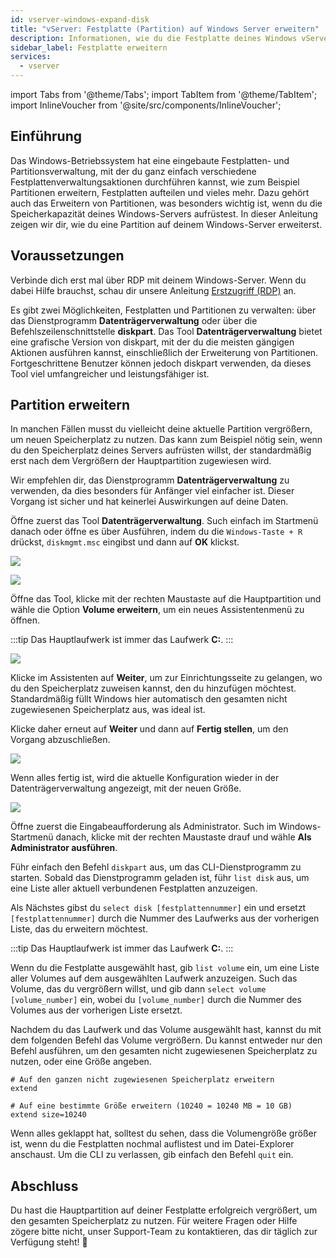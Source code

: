 ```yaml
---
id: vserver-windows-expand-disk
title: "vServer: Festplatte (Partition) auf Windows Server erweitern"
description: Informationen, wie du die Festplatte deines Windows vServers von ZAP-Hosting nach einem Upgrade erweitern kannst - ZAP-Hosting.com Dokumentation
sidebar_label: Festplatte erweitern
services:
  - vserver
---
```


import Tabs from '@theme/Tabs';
import TabItem from '@theme/TabItem';
import InlineVoucher from '@site/src/components/InlineVoucher';

## Einführung

Das Windows-Betriebssystem hat eine eingebaute Festplatten- und Partitionsverwaltung, mit der du ganz einfach verschiedene Festplattenverwaltungsaktionen durchführen kannst, wie zum Beispiel Partitionen erweitern, Festplatten aufteilen und vieles mehr. Dazu gehört auch das Erweitern von Partitionen, was besonders wichtig ist, wenn du die Speicherkapazität deines Windows-Servers aufrüstest. In dieser Anleitung zeigen wir dir, wie du eine Partition auf deinem Windows-Server erweiterst.

<InlineVoucher />

## Voraussetzungen

Verbinde dich erst mal über RDP mit deinem Windows-Server. Wenn du dabei Hilfe brauchst, schau dir unsere Anleitung [Erstzugriff (RDP)](vserver-windows-userdp.md) an.

Es gibt zwei Möglichkeiten, Festplatten und Partitionen zu verwalten: über das Dienstprogramm **Datenträgerverwaltung** oder über die Befehlszeilenschnittstelle **diskpart**. Das Tool **Datenträgerverwaltung** bietet eine grafische Version von diskpart, mit der du die meisten gängigen Aktionen ausführen kannst, einschließlich der Erweiterung von Partitionen. Fortgeschrittene Benutzer können jedoch diskpart verwenden, da dieses Tool viel umfangreicher und leistungsfähiger ist.

## Partition erweitern

In manchen Fällen musst du vielleicht deine aktuelle Partition vergrößern, um neuen Speicherplatz zu nutzen. Das kann zum Beispiel nötig sein, wenn du den Speicherplatz deines Servers aufrüsten willst, der standardmäßig erst nach dem Vergrößern der Hauptpartition zugewiesen wird.

Wir empfehlen dir, das Dienstprogramm **Datenträgerverwaltung** zu verwenden, da dies besonders für Anfänger viel einfacher ist. Dieser Vorgang ist sicher und hat keinerlei Auswirkungen auf deine Daten.

<Tabs>
<TabItem value="disk-management" label="Über die Datenträgerverwaltung (GUI)" default>

Öffne zuerst das Tool **Datenträgerverwaltung**. Such einfach im Startmenü danach oder öffne es über Ausführen, indem du die `Windows-Taste + R` drückst, `diskmgmt.msc` eingibst und dann auf **OK** klickst.

![](https://screensaver01.zap-hosting.com/index.php/s/xfMexYdrJMr3L6Y/preview)

![](https://screensaver01.zap-hosting.com/index.php/s/gKjkst3H89knLFa/preview)

Öffne das Tool, klicke mit der rechten Maustaste auf die Hauptpartition und wähle die Option **Volume erweitern**, um ein neues Assistentenmenü zu öffnen.

:::tip
Das Hauptlaufwerk ist immer das Laufwerk **C:**.
:::

![](https://screensaver01.zap-hosting.com/index.php/s/nWMStW6T74SrrRe/preview)

Klicke im Assistenten auf **Weiter**, um zur Einrichtungsseite zu gelangen, wo du den Speicherplatz zuweisen kannst, den du hinzufügen möchtest. Standardmäßig füllt Windows hier automatisch den gesamten nicht zugewiesenen Speicherplatz aus, was ideal ist.

Klicke daher erneut auf **Weiter** und dann auf **Fertig stellen**, um den Vorgang abzuschließen.

![](https://screensaver01.zap-hosting.com/index.php/s/MwRFS8eCHoqBSNt/download)

Wenn alles fertig ist, wird die aktuelle Konfiguration wieder in der Datenträgerverwaltung angezeigt, mit der neuen Größe.

![](https://screensaver01.zap-hosting.com/index.php/s/M46ca4FkeG42AZz/preview)

</TabItem>

<TabItem value="diskpart" label="Über Diskpart (CLI)">

Öffne zuerst die Eingabeaufforderung als Administrator. Such im Windows-Startmenü danach, klicke mit der rechten Maustaste drauf und wähle **Als Administrator ausführen**.

Führ einfach den Befehl `diskpart` aus, um das CLI-Dienstprogramm zu starten. Sobald das Dienstprogramm geladen ist, führ `list disk` aus, um eine Liste aller aktuell verbundenen Festplatten anzuzeigen.

Als Nächstes gibst du `select disk [festplattennummer]` ein und ersetzt `[festplattennummer]` durch die Nummer des Laufwerks aus der vorherigen Liste, das du erweitern möchtest.

:::tip
Das Hauptlaufwerk ist immer das Laufwerk **C:**.
:::

Wenn du die Festplatte ausgewählt hast, gib `list volume` ein, um eine Liste aller Volumes auf dem ausgewählten Laufwerk anzuzeigen. Such das Volume, das du vergrößern willst, und gib dann `select volume [volume_number]` ein, wobei du `[volume_number]` durch die Nummer des Volumes aus der vorherigen Liste ersetzt.

Nachdem du das Laufwerk und das Volume ausgewählt hast, kannst du mit dem folgenden Befehl das Volume vergrößern. Du kannst entweder nur den Befehl ausführen, um den gesamten nicht zugewiesenen Speicherplatz zu nutzen, oder eine Größe angeben.
```
# Auf den ganzen nicht zugewiesenen Speicherplatz erweitern
extend

# Auf eine bestimmte Größe erweitern (10240 = 10240 MB = 10 GB)
extend size=10240
```

Wenn alles geklappt hat, solltest du sehen, dass die Volumengröße größer ist, wenn du die Festplatten nochmal auflistest und im Datei-Explorer anschaust. Um die CLI zu verlassen, gib einfach den Befehl `quit` ein.

</TabItem>
</Tabs>

## Abschluss

Du hast die Hauptpartition auf deiner Festplatte erfolgreich vergrößert, um den gesamten Speicherplatz zu nutzen. Für weitere Fragen oder Hilfe zögere bitte nicht, unser Support-Team zu kontaktieren, das dir täglich zur Verfügung steht! 🙂

<InlineVoucher />
